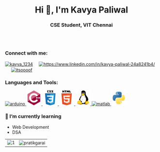 <h1 align="center">Hi 👋, I'm Kavya Paliwal</h1>
<h3 align="center">CSE Student, VIT Chennai</h3>
<br><br>

<h3 align="left">Connect with me:</h3>
<p align="left">
<a href="https://twitter.com/kavya_1234" target="blank"><img align="center" src="https://img.icons8.com/office/40/000000/twitter.png" alt="kavya_1234" height="50" width="50" /></a> &nbsp;&nbsp;&nbsp;
<a href="https://linkedin.com/in/https://www.linkedin.com/in/kavya-paliwal-24a8241b4/" target="blank"><img align="center" src="https://img.icons8.com/office/40/000000/linkedin.png" alt="https://www.linkedin.com/in/kavya-paliwal-24a8241b4/" height="50" width="50" /></a>&nbsp;&nbsp;&nbsp;&nbsp;
<a href="https://instagram.com/itsoooof" target="blank"><img align="center" src="https://img.icons8.com/office/40/000000/instagram-new.png" alt="itsoooof" height="50" width="50" /></a>
</p>


<h3 align="left">Languages and Tools:</h3>
<p align="left"> <a href="https://www.arduino.cc/" target="_blank"> <img src="https://cdn.worldvectorlogo.com/logos/arduino-1.svg" alt="arduino" width="50" height="50"/> </a> <a href="https://www.w3schools.com/cpp/" target="_blank"> <img src="https://raw.githubusercontent.com/devicons/devicon/master/icons/cplusplus/cplusplus-original.svg" alt="cplusplus" width="50" height="50"/> </a> <a href="https://www.w3schools.com/css/" target="_blank"> <img src="https://raw.githubusercontent.com/devicons/devicon/master/icons/css3/css3-original-wordmark.svg" alt="css3" width="50" height="50"/> </a> <a href="https://www.w3.org/html/" target="_blank"> <img src="https://raw.githubusercontent.com/devicons/devicon/master/icons/html5/html5-original-wordmark.svg" alt="html5" width="50" height="50"/> </a> <a href="https://www.linux.org/" target="_blank"> <img src="https://raw.githubusercontent.com/devicons/devicon/master/icons/linux/linux-original.svg" alt="linux" width="50" height="50"/> </a> <a href="https://www.mathworks.com/" target="_blank"> <img src="https://upload.wikimedia.org/wikipedia/commons/2/21/Matlab_Logo.png" alt="matlab" width="50" height="50"/> </a> <a href="https://www.python.org" target="_blank"> <img src="https://raw.githubusercontent.com/devicons/devicon/master/icons/python/python-original.svg" alt="python" width="50" height="50"/> </a> </p>

### 🌱 I’m currently learning
- Web Development
- DSA 

<table>
  <tr>
    <td><img src="https://github-readme-stats.vercel.app/api?username=itsooof&theme=radical&show_icons=true&include_all_commits=true&count_private=true"  display=block width=100% height=auto alt="1"></td>
    <td><img align="center" src="https://github-readme-streak-stats.herokuapp.com/?user=itsooof&theme=radical" alt="pratikgarai" /></td>
   </tr>
</table>
